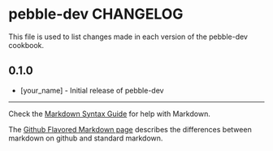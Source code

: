 pebble-dev CHANGELOG
====================

This file is used to list changes made in each version of the pebble-dev cookbook.

0.1.0
-----
- [your_name] - Initial release of pebble-dev

- - -
Check the [Markdown Syntax Guide](http://daringfireball.net/projects/markdown/syntax) for help with Markdown.

The [Github Flavored Markdown page](http://github.github.com/github-flavored-markdown/) describes the differences between markdown on github and standard markdown.
